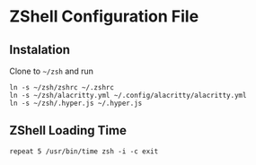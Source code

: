 # ZShell Configuration File

## Instalation

Clone to `~/zsh` and run

```
ln -s ~/zsh/zshrc ~/.zshrc
ln -s ~/zsh/alacritty.yml ~/.config/alacritty/alacritty.yml
ln -s ~/zsh/.hyper.js ~/.hyper.js
```

## ZShell Loading Time

```
repeat 5 /usr/bin/time zsh -i -c exit
```
